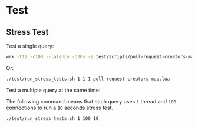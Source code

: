 # Test

## Stress Test

Test a single query:

```bash
wrk -t12 -c100 --latency -d30s -s test/scripts/pull-request-creators-map.lua https://community-preview-contributor.tidb.io
```

Or:

```bash
./test/run_stress_tests.sh 1 1 1 pull-request-creators-map.lua
```

Test a multiple query at the same time:

The following command means that each query uses `1` thread and `100` connections to run a `10` seconds stress test.

```bash
./test/run_stress_tests.sh 1 100 10
```


